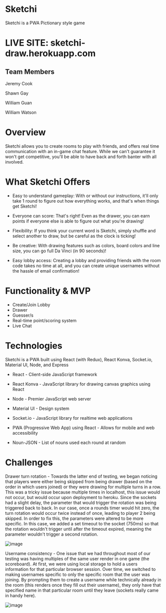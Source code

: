 # Sketchi
Sketchi is a PWA Pictionary style game

# LIVE SITE: sketchi-draw.herokuapp.com

## Team Members

Jeremy Cook

Shawn Gay

William Guan

William Watson

# Overview

Sketchi allows you to create rooms to play with friends, and offers real time communication with an in-game chat feature. While we can't guarantee it won't get competitive, you'll be able to have back and forth banter with all involved.

# What Sketchi Offers

- Easy to understand gameplay: With or without our instructions, it'll only take 1 round to figure out how everything works, and that's when things get Sketchi!

- Everyone can score: That's right! Even as the drawer, you can earn points if everyone else is able to figure out what you're drawing!

- Flexibility: If you think your current word is Sketchi, simply shuffle and select another to draw, but be careful as the clock is ticking!

- Be creative: With drawing features such as colors, board colors and line size, you can go full Da Vinci (in 90 seconds)!

- Easy lobby access: Creating a lobby and providing friends with the room code takes no time at all, and you can create unique usernames without the hassle of email confirmation!

# Functionality & MVP
- Create/Join Lobby
- Drawer
- Guesser/s
- Real-time point/scoring system
- Live Chat

# Technologies
Sketchi is a PWA built using React (with Redux), React Konva, Socket.io, Material UI, Node, and Express

- React - Client-side JavaScript framework

- React Konva - JavaScript library for drawing canvas graphics using React

- Node - Premier JavaScript web server

- Material UI - Design system

- Socket.io - JavaScript library for realtime web applications

- PWA (Progressive Web App) using React - Allows for mobile and web accessibility

- Noun-JSON - List of nouns used each round at random

# Challenges 

Drawer turn rotation - Towards the latter end of testing, we began noticing that players were either being skipped from being drawer (based on the order in which users joined) or they were drawing for multiple turns in a row. This was a tricky issue because multiple times in localhost, this issue would not occur, but would occur upon deployment to heroku. Since the sockets had a slight delay, the parameter that would trigger the rotation was being triggered back to back. In our case, once a rounds timer would hit zero, the turn rotation would occur twice instead of once, leading to player 2 being skipped. In order to fix this, the parameters were altered to be more specific. In this case, we added a set timeout to the socket (750ms) so that the rotation wouldn't trigger until after the timeout expired, meaning the parameter wouldn't trigger a second rotation.

![image](https://user-images.githubusercontent.com/20148275/113599975-5c2b1280-960d-11eb-9822-8773dd924739.png)

Username consistency - One issue that we had throughout most of our testing was having multiples of the same user render in one game (the scoreboard). At first, we were using local storage to hold a users information for that particular browser session. Over time, we switched to making usernames specific to only the specific room that the user was joining. By prompting them to create a username while technically already in the room (this renders once they fill out their username), they only have that specified name in that particular room until they leave (sockets really came in handy here). 

![image](https://user-images.githubusercontent.com/20148275/113599556-c8f1dd00-960c-11eb-9e49-2e53f7c8eacb.png)

